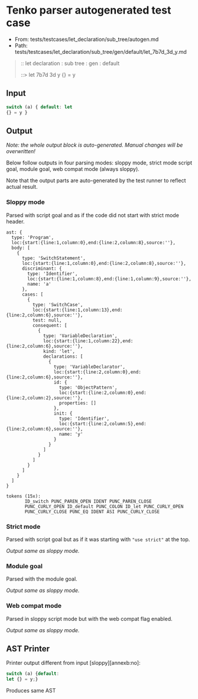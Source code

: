 # Tenko parser autogenerated test case

- From: tests/testcases/let_declaration/sub_tree/autogen.md
- Path: tests/testcases/let_declaration/sub_tree/gen/default/let_7b7d_3d_y.md

> :: let declaration : sub tree : gen : default
>
> ::> let 7b7d 3d y
>          {} = y

## Input


`````js
switch (a) { default: let
{} = y }
`````

## Output

_Note: the whole output block is auto-generated. Manual changes will be overwritten!_

Below follow outputs in four parsing modes: sloppy mode, strict mode script goal, module goal, web compat mode (always sloppy).

Note that the output parts are auto-generated by the test runner to reflect actual result.

### Sloppy mode

Parsed with script goal and as if the code did not start with strict mode header.

`````
ast: {
  type: 'Program',
  loc:{start:{line:1,column:0},end:{line:2,column:8},source:''},
  body: [
    {
      type: 'SwitchStatement',
      loc:{start:{line:1,column:0},end:{line:2,column:8},source:''},
      discriminant: {
        type: 'Identifier',
        loc:{start:{line:1,column:8},end:{line:1,column:9},source:''},
        name: 'a'
      },
      cases: [
        {
          type: 'SwitchCase',
          loc:{start:{line:1,column:13},end:{line:2,column:6},source:''},
          test: null,
          consequent: [
            {
              type: 'VariableDeclaration',
              loc:{start:{line:1,column:22},end:{line:2,column:6},source:''},
              kind: 'let',
              declarations: [
                {
                  type: 'VariableDeclarator',
                  loc:{start:{line:2,column:0},end:{line:2,column:6},source:''},
                  id: {
                    type: 'ObjectPattern',
                    loc:{start:{line:2,column:0},end:{line:2,column:2},source:''},
                    properties: []
                  },
                  init: {
                    type: 'Identifier',
                    loc:{start:{line:2,column:5},end:{line:2,column:6},source:''},
                    name: 'y'
                  }
                }
              ]
            }
          ]
        }
      ]
    }
  ]
}

tokens (15x):
       ID_switch PUNC_PAREN_OPEN IDENT PUNC_PAREN_CLOSE
       PUNC_CURLY_OPEN ID_default PUNC_COLON ID_let PUNC_CURLY_OPEN
       PUNC_CURLY_CLOSE PUNC_EQ IDENT ASI PUNC_CURLY_CLOSE
`````

### Strict mode

Parsed with script goal but as if it was starting with `"use strict"` at the top.

_Output same as sloppy mode._

### Module goal

Parsed with the module goal.

_Output same as sloppy mode._

### Web compat mode

Parsed in sloppy script mode but with the web compat flag enabled.

_Output same as sloppy mode._

## AST Printer

Printer output different from input [sloppy][annexb:no]:

````js
switch (a) {default:
let {} = y;}
````

Produces same AST
